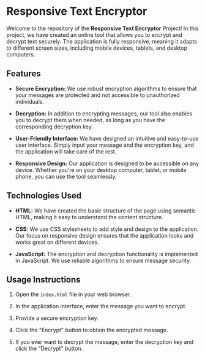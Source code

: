 # Responsive Text Encryptor

Welcome to the repository of the **Responsive Text Encryptor** Project! In this project, we have created an online tool that allows you to encrypt and decrypt text securely. The application is fully responsive, meaning it adapts to different screen sizes, including mobile devices, tablets, and desktop computers.

## Features

- **Secure Encryption:** We use robust encryption algorithms to ensure that your messages are protected and not accessible to unauthorized individuals.

- **Decryption:** In addition to encrypting messages, our tool also enables you to decrypt them when needed, as long as you have the corresponding decryption key.

- **User-Friendly Interface:** We have designed an intuitive and easy-to-use user interface. Simply input your message and the encryption key, and the application will take care of the rest.

- **Responsive Design:** Our application is designed to be accessible on any device. Whether you're on your desktop computer, tablet, or mobile phone, you can use the tool seamlessly.

## Technologies Used

- **HTML:** We have created the basic structure of the page using semantic HTML, making it easy to understand the content structure.

- **CSS:** We use CSS stylesheets to add style and design to the application. Our focus on responsive design ensures that the application looks and works great on different devices.

- **JavaScript:** The encryption and decryption functionality is implemented in JavaScript. We use reliable algorithms to ensure message security.

## Usage Instructions

1. Open the `index.html` file in your web browser.

2. In the application interface, enter the message you want to encrypt.

3. Provide a secure encryption key.

4. Click the "Encrypt" button to obtain the encrypted message.

5. If you ever want to decrypt the message, enter the decryption key and click the "Decrypt" button.